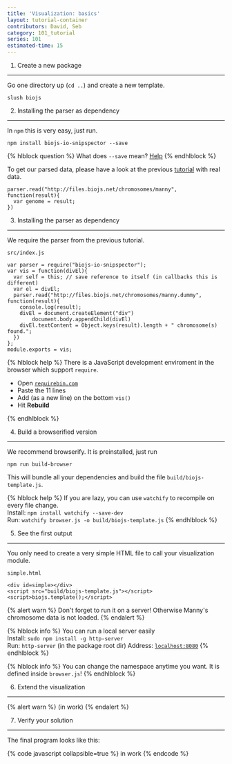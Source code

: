 ```yaml
---
title: 'Visualization: basics'
layout: tutorial-container
contributors: David, Seb
category: 101_tutorial
series: 101
estimated-time: 15
---
```


1) Create a new package
-----------------------

Go one directory up (`cd ..`) and create a new template.

~~~
slush biojs
~~~

2) Installing the parser as dependency
--------------------------------------

In `npm` this is very easy, just run.

~~~
npm install biojs-io-snipspector --save
~~~

{% hlblock question %}
What does `--save` mean? [Help](https://www.npmjs.org/doc/cli/npm-install.html)
{% endhlblock  %}

To get our parsed data, please have a look at the previous [tutorial](/series/101/50_real_parser.html) with real data.

~~~
parser.read("http://files.biojs.net/chromosomes/manny", function(result){
  var genome = result;
})
~~~

3) Installing the parser as dependency
--------------------------------------

We require the parser from the previous tutorial.

`src/index.js`

~~~
var parser = require("biojs-io-snipspector");
var vis = function(divEl){
  var self = this; // save reference to itself (in callbacks this is different)
  var el = divEl;
  parser.read("http://files.biojs.net/chromosomes/manny.dummy", function(result){
    console.log(result);
    divEl = document.createElement("div")
		document.body.appendChild(divEl)
    divEl.textContent = Object.keys(result).length + " chromosome(s) found.";
  })
};
module.exports = vis;
~~~

{% hlblock help %}
There is a JavaScript development enviroment in the browser which support `require`.

* Open [`requirebin.com`](http://requirebin.com)
* Paste the 11 lines
* Add (as a new line) on the bottom `vis()`
* Hit __Rebuild__

{% endhlblock %}


4) Build a browserified version
--------------------------------

We recommend browserify. It is preinstalled, just run

~~~
npm run build-browser 
~~~

This will bundle all your dependencies and build the file `build/biojs-template.js`.

{% hlblock help %}
If you are lazy, you can use `watchify` to recompile on every file change.  
Install: `npm install watchify --save-dev`  
Run: `watchify browser.js -o build/biojs-template.js`
{% endhlblock %}

5) See the first output
------------------------

You only need to create a very simple HTML file to call your visualization module.

`simple.html`

~~~
<div id=simple></div>
<script src="build/biojs-template.js"></script>
<script>biojs.template();</script>
~~~

{% alert warn %}
Don't forget to run it on a server! Otherwise Manny's chromosome data is not loaded.
{% endalert %}

{% hlblock info %}
You can run a local server easily  
Install: `sudo npm install -g http-server`  
Run: `http-server` (in the package root dir)
Address: [`localhost:8080`](http://localhost:8080)
{% endhlblock %}

{% hlblock info %}
You can change the namespace anytime you want. It is defined inside `browser.js`!
{% endhlblock %}

6) Extend the visualization
---------------------------

{% alert warn %}
(in work)
{% endalert %}


7) Verify your solution
---------------------

The final program looks like this:

{% code javascript collapsible=true %}
in work
{% endcode %}
  
  <!-- do not remove this empty line -->   

